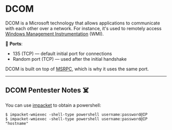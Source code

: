 # DCOM

<div class="row row-cols-lg-2"><div>

DCOM is a Microsoft technology that allows applications to communicate with each other over a network. For instance, it's used to remotely access [Windows Management Instrumentation](/operating-systems/windows/_knowledge/index.md#content-wmic) (WMI).

🐊️ **Ports**:

* 135 (TCP) — default initial port for connections
* Random port (TCP) — used after the initial handshake

DCOM is built on top of [MSRPC](rpc.md#rpc-smb-footprinting), which is why it uses the same port.
</div><div>
</div></div>

<hr class="sep-both">

## DCOM Pentester Notes ☠️

<div class="row row-cols-lg-2"><div>

You can use [impacket](tools/impacket.md#wmiexec) to obtain a powershell:

```shell!
$ impacket-wmiexec -shell-type powershell username:password@IP
$ impacket-wmiexec -shell-type powershell username:password@IP "hostname"
```
</div><div>
</div></div>